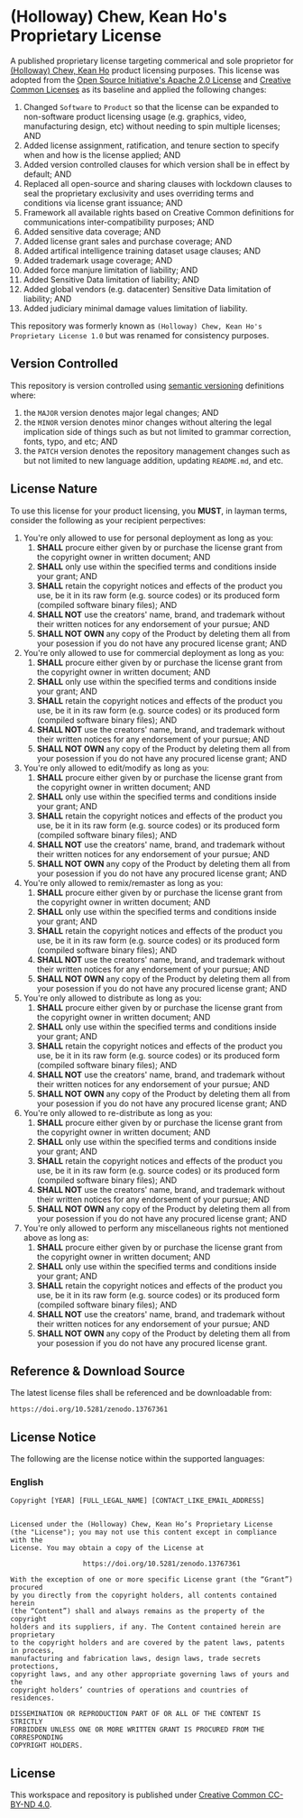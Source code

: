 # (Holloway) Chew, Kean Ho's Proprietary License

A published proprietary license targeting commerical and sole proprietor for
[(Holloway) Chew, Kean Ho](https://github.com/ChewKeanHo) product licensing
purposes. This license was adopted from the
[Open Source Initiative's Apache 2.0 License](https://opensource.org/license/apache-2-0)
and [Creative Common Licenses](https://creativecommons.org/)
as its baseline and applied the following changes:

1. Changed `Software` to `Product` so that the license can be expanded to
   non-software product licensing usage (e.g. graphics, video, manufacturing
   design, etc) without needing to spin multiple licenses; AND
2. Added license assignment, ratification, and tenure section to specify when
   and how is the license applied; AND
3. Added version controlled clauses for which version shall be in effect by
   default; AND
4. Replaced all open-source and sharing clauses with lockdown clauses to seal
   the proprietary exclusivity and uses overriding terms and conditions via
   license grant issuance; AND
5. Framework all available rights based on Creative Common definitions for
   communications inter-compatibility purposes; AND
6. Added sensitive data coverage; AND
7. Added license grant sales and purchase coverage; AND
8. Added artifical intelligence training dataset usage clauses; AND
9. Added trademark usage coverage; AND
10. Added force manjure limitation of liability; AND
11. Added Sensitive Data limitation of liability; AND
12. Added global vendors (e.g. datacenter) Sensitive Data limitation of
    liability; AND
13. Added judiciary minimal damage values limitation of liability.

This repository was formerly known as
`(Holloway) Chew, Kean Ho's Proprietary License 1.0` but was renamed for
consistency purposes.




## Version Controlled

This repository is version controlled using
[semantic versioning](https://semver.org/) definitions where:

1. the `MAJOR` version denotes major legal changes; AND
2. the `MINOR` version denotes minor changes without altering the legal
   implication side of things such as but not limited to grammar correction,
   fonts, typo, and etc; AND
3. the `PATCH` version denotes the repository management changes such as but
   not limited to new language addition, updating `README.md`, and etc.




## License Nature


To use this license for your product licensing, you **MUST**, in layman terms,
consider the following as your recipient perpectives:

1. You're only allowed to use for personal deployment as long as you:
   1. **SHALL** procure either given by or purchase the license grant from the
      copyright owner in written document; AND
   2. **SHALL** only use within the specified terms and conditions inside your
      grant; AND
   3. **SHALL** retain the copyright notices and effects of the product you use,
      be it in its raw form (e.g. source codes) or its produced form (compiled
      software binary files); AND
   4. **SHALL NOT** use the creators' name, brand, and trademark without their
      written notices for any endorsement of your pursue; AND
   5. **SHALL NOT OWN** any copy of the Product by deleting them all from your
      posession if you do not have any procured license grant; AND
2. You're only allowed to use for commercial deployment as long as you:
   1. **SHALL** procure either given by or purchase the license grant from the
      copyright owner in written document; AND
   2. **SHALL** only use within the specified terms and conditions inside your
      grant; AND
   3. **SHALL** retain the copyright notices and effects of the product you use,
      be it in its raw form (e.g. source codes) or its produced form (compiled
      software binary files); AND
   4. **SHALL NOT** use the creators' name, brand, and trademark without their
      written notices for any endorsement of your pursue; AND
   5. **SHALL NOT OWN** any copy of the Product by deleting them all from your
      posession if you do not have any procured license grant; AND
3. You're only allowed to edit/modify as long as you:
   1. **SHALL** procure either given by or purchase the license grant from the
      copyright owner in written document; AND
   2. **SHALL** only use within the specified terms and conditions inside your
      grant; AND
   3. **SHALL** retain the copyright notices and effects of the product you use,
      be it in its raw form (e.g. source codes) or its produced form (compiled
      software binary files); AND
   4. **SHALL NOT** use the creators' name, brand, and trademark without their
      written notices for any endorsement of your pursue; AND
   5. **SHALL NOT OWN** any copy of the Product by deleting them all from your
      posession if you do not have any procured license grant; AND
4. You're only allowed to remix/remaster as long as you:
   1. **SHALL** procure either given by or purchase the license grant from the
      copyright owner in written document; AND
   2. **SHALL** only use within the specified terms and conditions inside your
      grant; AND
   3. **SHALL** retain the copyright notices and effects of the product you use,
      be it in its raw form (e.g. source codes) or its produced form (compiled
      software binary files); AND
   4. **SHALL NOT** use the creators' name, brand, and trademark without their
      written notices for any endorsement of your pursue; AND
   5. **SHALL NOT OWN** any copy of the Product by deleting them all from your
      posession if you do not have any procured license grant; AND
5. You're only allowed to distribute as long as you:
   1. **SHALL** procure either given by or purchase the license grant from the
      copyright owner in written document; AND
   2. **SHALL** only use within the specified terms and conditions inside your
      grant; AND
   3. **SHALL** retain the copyright notices and effects of the product you use,
      be it in its raw form (e.g. source codes) or its produced form (compiled
      software binary files); AND
   4. **SHALL NOT** use the creators' name, brand, and trademark without their
      written notices for any endorsement of your pursue; AND
   5. **SHALL NOT OWN** any copy of the Product by deleting them all from your
      posession if you do not have any procured license grant; AND
6. You're only allowed to re-distribute as long as you:
   1. **SHALL** procure either given by or purchase the license grant from the
      copyright owner in written document; AND
   2. **SHALL** only use within the specified terms and conditions inside your
      grant; AND
   3. **SHALL** retain the copyright notices and effects of the product you use,
      be it in its raw form (e.g. source codes) or its produced form (compiled
      software binary files); AND
   4. **SHALL NOT** use the creators' name, brand, and trademark without their
      written notices for any endorsement of your pursue; AND
   5. **SHALL NOT OWN** any copy of the Product by deleting them all from your
      posession if you do not have any procured license grant; AND
7. You're only allowed to perform any miscellaneous rights not mentioned above
   as long as:
   1. **SHALL** procure either given by or purchase the license grant from the
      copyright owner in written document; AND
   2. **SHALL** only use within the specified terms and conditions inside your
      grant; AND
   3. **SHALL** retain the copyright notices and effects of the product you use,
      be it in its raw form (e.g. source codes) or its produced form (compiled
      software binary files); AND
   4. **SHALL NOT** use the creators' name, brand, and trademark without their
      written notices for any endorsement of your pursue; AND
   5. **SHALL NOT OWN** any copy of the Product by deleting them all from your
      posession if you do not have any procured license grant.




## Reference & Download Source

The latest license files shall be referenced and be downloadable from:

```
https://doi.org/10.5281/zenodo.13767361
```




## License Notice

The following are the license notice within the supported languages:

### English

```
Copyright [YEAR] [FULL_LEGAL_NAME] [CONTACT_LIKE_EMAIL_ADDRESS]


Licensed under the (Holloway) Chew, Kean Ho’s Proprietary License
(the "License"); you may not use this content except in compliance with the
License. You may obtain a copy of the License at

                  https://doi.org/10.5281/zenodo.13767361

With the exception of one or more specific License grant (the “Grant”) procured
by you directly from the copyright holders, all contents contained herein
(the “Content”) shall and always remains as the property of the copyright
holders and its suppliers, if any. The Content contained herein are proprietary
to the copyright holders and are covered by the patent laws, patents in process,
manufacturing and fabrication laws, design laws, trade secrets protections,
copyright laws, and any other appropriate governing laws of yours and the
copyright holders’ countries of operations and countries of residences.

DISSEMINATION OR REPRODUCTION PART OF OR ALL OF THE CONTENT IS STRICTLY
FORBIDDEN UNLESS ONE OR MORE WRITTEN GRANT IS PROCURED FROM THE CORRESPONDING
COPYRIGHT HOLDERS.
```




## License

This workspace and repository is published under
[Creative Common CC-BY-ND 4.0](https://creativecommons.org/licenses/by-nd/4.0/legalcode.en).
